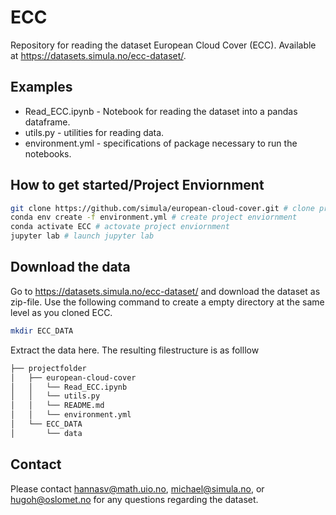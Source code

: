 # ECC
Repository for reading the dataset European Cloud Cover (ECC). Available at https://datasets.simula.no/ecc-dataset/.

## Examples 
* Read_ECC.ipynb - Notebook for reading the dataset into a pandas dataframe.
* utils.py - utilities for reading data.
* environment.yml - specifications of package necessary to run the notebooks.


## How to get started/Project Enviornment
```bash
git clone https://github.com/simula/european-cloud-cover.git # clone project
conda env create -f environment.yml # create project enviornment 
conda activate ECC # actovate project enviornment
jupyter lab # launch jupyter lab
``` 
## Download the data 
Go to https://datasets.simula.no/ecc-dataset/ and download the dataset as zip-file. Use the following command to create a empty directory at the same level as you cloned ECC. 
```bash
mkdir ECC_DATA
``` 
Extract the data here. The resulting filestructure is as folllow
```bash
├── projectfolder
│   ├── european-cloud-cover
│   │   └── Read_ECC.ipynb
│   │   └── utils.py
│   │   └── README.md
│   │   └── environment.yml
│   └── ECC_DATA
│       └── data

```

## Contact
Please contact hannasv@math.uio.no, michael@simula.no, or hugoh@oslomet.no for any questions regarding the dataset.
